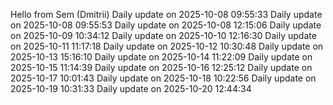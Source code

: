 ﻿Hello from Sem (Dmitrii)
Daily update on 2025-10-08 09:55:33
Daily update on 2025-10-08 09:55:53
Daily update on 2025-10-08 12:15:06
Daily update on 2025-10-09 10:34:12
Daily update on 2025-10-10 12:16:30
Daily update on 2025-10-11 11:17:18
Daily update on 2025-10-12 10:30:48
Daily update on 2025-10-13 15:16:10
Daily update on 2025-10-14 11:22:09
Daily update on 2025-10-15 11:14:39
Daily update on 2025-10-16 12:25:12
Daily update on 2025-10-17 10:01:43
Daily update on 2025-10-18 10:22:56
Daily update on 2025-10-19 10:31:33
Daily update on 2025-10-20 12:44:34
